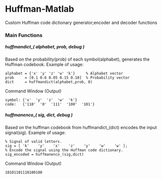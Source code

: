 # Huffman-Matlab
Custom Huffman code dictionary generator,encoder and decoder functions

### Main Functions
##### huffmandict_( alphabet, prob, debug )
Based on the probability(prob) of each symbol(alphabet), generates the Huffman codebook.
Example of usage:

    alphabet = {'x' 'y' 'z' 'w' 'k'}     % Alphabet vector                               
    prob     = [0.1 0.6 0.05 0.15 0.10]  % Probability vector              
    dict     = huffmandict(alphabet,prob, 0)  

Command Window (Output)

    symbol: {'x'  'y'  'z'  'w'  'k'}
    code:   {'110'  '0'  '111'  '100'  '101'}

 
##### huffmanenco_( sig, dict, debug )
Based on the huffman codebook from huffmandict_(dict) encodes the input signal(sig).
Example of usage: 

    % Signal of valid letters.
    sig = [ 'k'    'y'    'x'    'z'    'y'    'w'    'w' ];
    % Encode the signal using the Huffman code dictionary.
    sig_encoded = huffmanenco_(sig,dict)

Command Window (Output)
 
    10101101110100100
